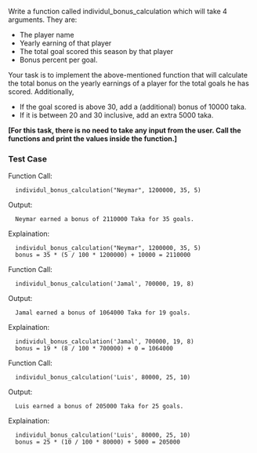 Write a function called individul_bonus_calculation which will take 4 arguments. They are:

- The player name
- Yearly earning of that player
- The total goal scored this season by that player
- Bonus percent per goal.

Your task is to implement the above-mentioned function that will calculate the total bonus on the yearly earnings of a player for the total goals he has scored. Additionally,

- If the goal scored is above 30, add a (additional) bonus of 10000 taka.
- If it is between 20 and 30 inclusive, add an extra 5000 taka.

**[For this task, there is no need to take any input from the user. Call the functions and print the values inside the function.]**

### Test Case

Function Call:

```
  individul_bonus_calculation("Neymar", 1200000, 35, 5)
```

Output:

```
  Neymar earned a bonus of 2110000 Taka for 35 goals.
```

Explaination:

```
  individul_bonus_calculation("Neymar", 1200000, 35, 5)
  bonus = 35 * (5 / 100 * 1200000) + 10000 = 2110000
```

Function Call:

```
  individul_bonus_calculation('Jamal', 700000, 19, 8)
```

Output:

```
  Jamal earned a bonus of 1064000 Taka for 19 goals.
```

Explaination:

```
  individul_bonus_calculation('Jamal', 700000, 19, 8)
  bonus = 19 * (8 / 100 * 700000) + 0 = 1064000
```

Function Call:

```
  individul_bonus_calculation('Luis', 80000, 25, 10)
```

Output:

```
  Luis earned a bonus of 205000 Taka for 25 goals.
```

Explaination:

```
  individul_bonus_calculation('Luis', 80000, 25, 10)
  bonus = 25 * (10 / 100 * 80000) + 5000 = 205000
```
